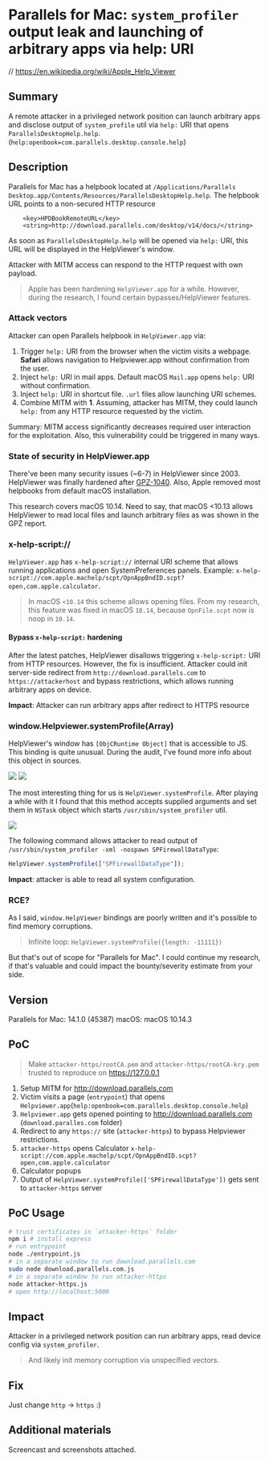 # Parallels for Mac: `system_profiler` output leak and launching of arbitrary apps via help: URI

// https://en.wikipedia.org/wiki/Apple_Help_Viewer

## Summary

A remote attacker in a privileged network position can launch arbitrary apps and disclose output of `system_profile` util via `help:` URI that opens `ParallelsDesktopHelp.help`. (`help:openbook=com.parallels.desktop.console.help`)

## Description

Parallels for Mac has a helpbook located at `/Applications/Parallels Desktop.app/Contents/Resources/ParallelsDesktopHelp.help`.
The helpbook URL points to a non-secured HTTP resource

```
	<key>HPDBookRemoteURL</key>
	<string>http://download.parallels.com/desktop/v14/docs/</string>
```

As soon as `ParallelsDesktopHelp.help` will be opened via `help:` URI, this URL will be displayed in the HelpViewer's window.

Attacker with MITM access can respond to the HTTP request with own payload.

> Apple has been hardening `HelpViewer.app` for a while. However, during the research, I found certain bypasses/HelpViewer features.

### Attack vectors

Attacker can open Parallels helpbook in `HelpViewer.app` via:

1. Trigger `help:` URI from the browser when the victim visits a webpage. **Safari** allows navigation to Helpviewer.app without confirmation from the user.
2. Inject `help:` URI in mail apps. Default macOS `Mail.app` opens `help:` URI without confirmation.
3. Inject `help:` URI in shortcut file. `.url` files allow launching URI schemes.
4. Combine MITM with **1**. Assuming, attacker has MITM, they could launch `help:` from any HTTP resource requested by the victim.

Summary: MITM access significantly decreases required user interaction for the exploitation. Also, this vulnerability could be triggered in many ways.

### State of security in HelpViewer.app

There've been many security issues (~6-7) in HelpViewer since 2003.
HelpViewer was finally hardened after [GPZ-1040](https://bugs.chromium.org/p/project-zero/issues/detail?id=1040).
Also, Apple removed most helpbooks from default macOS installation.

This research covers macOS 10.14.
Need to say, that macOS <10.13 allows HelpViewer to read local files and launch arbitrary files as was shown in the GPZ report.

### x-help-script://

`HelpViewer.app` has `x-help-script://` internal URI scheme that allows running applications and open SystemPreferences panels.
Example: `x-help-script://com.apple.machelp/scpt/OpnAppBndID.scpt?open,com.apple.calculator`.

> In macOS `<10.14` this scheme allows opening files. From my research, this feature was fixed in macOS `10.14`, because `OpnFile.scpt` now is noop in `10.14`.

#### Bypass `x-help-script:` hardening

After the latest patches, HelpViewer disallows triggering `x-help-script:` URI from HTTP resources.
However, the fix is insufficient. Attacker could init server-side redirect from `http://download.parallels.com` to `https://attackerhost` and bypass restrictions, which allows running arbitrary apps on device.

**Impact**: Attacker can run arbitrary apps after redirect to HTTPS resource

### window.Helpviewer.systemProfile(Array)

HelpViewer's window has `[ObjCRuntime Object]` that is accessible to JS.
This binding is quite unusual. During the audit, I've found more info about this object in sources.

<img src="./assets/HelpViewerObjC1.png">
<img src="./assets/HelpViewerObjC2.png">

The most interesting thing for us is `HelpViewer.systemProfile`.
After playing a while with it I found that this method accepts supplied arguments and set them in `NSTask` object which starts `/usr/sbin/system_profiler` util.

<img src="./assets/system_profile_decompiled.png">

The following command allows attacker to read output of `/usr/sbin/system_profiler -xml -nospawn SPFirewallDataType`:

```js
HelpViewer.systemProfile(["SPFirewallDataType"]);
```

**Impact**: attacker is able to read all system configuration.

### RCE?

As I said, `window.HelpViewer` bindings are poorly written and it's possible to find memory corruptions.

> Infinite loop: `HelpViewer.systemProfile({length: -11111})`

But that's out of scope for "Parallels for Mac". I could continue my research, if that's valuable and could impact the bounty/severity estimate from your side.

## Version

Parallels for Mac: 14.1.0 (45387)
macOS: macOS 10.14.3

## PoC

> Make `attacker-https/rootCA.pem` and `attacker-https/rootCA-kry.pem` trusted to reproduce on https://127.0.0.1

1. Setup MITM for http://download.parallels.com
2. Victim visits a page (`entrypoint`) that opens `Helpviewer.app`(`help:openbook=com.parallels.desktop.console.help`)
3. `Helpviewer.app` gets opened pointing to http://download.parallels.com (`download.paralles.com` folder)
4. Redirect to any `https://` site (`attacker-https`) to bypass Helpviewer restrictions.
5. `attacker-https` opens Calculator `x-help-script://com.apple.machelp/scpt/OpnAppBndID.scpt?open,com.apple.calculator`
6. Calculator popups
7. Output of `HelpViewer.systemProfile(['SPFirewallDataType'])` gets sent to `attacker-https` server

## PoC Usage

```sh
# trust certificates in `attacker-https` folder
npm i # install express
# run entrypoint
node ./entrypoint.js
# in a separate window to run download.parallels.com
sudo node download.parallels.com.js
# in a separate window to run attacker-https
node attacker-https.js
# open http://localhost:5000
```

## Impact

Attacker in a privileged network position can run arbitrary apps, read device config via `system_profiler`.

> And likely init memory corruption via unspecified vectors.

## Fix

Just change `http` -> `https` :)

## Additional materials

Screencast and screenshots attached.
